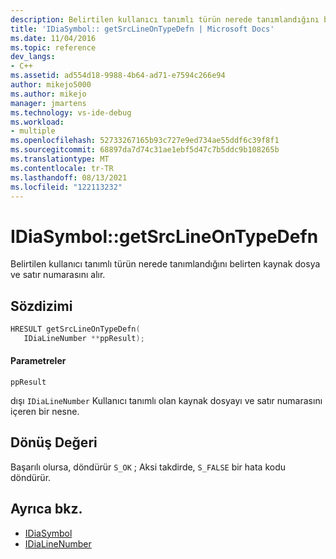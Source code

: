 ```yaml
---
description: Belirtilen kullanıcı tanımlı türün nerede tanımlandığını belirten kaynak dosya ve satır numarasını alır.
title: 'IDiaSymbol:: getSrcLineOnTypeDefn | Microsoft Docs'
ms.date: 11/04/2016
ms.topic: reference
dev_langs:
- C++
ms.assetid: ad554d18-9988-4b64-ad71-e7594c266e94
author: mikejo5000
ms.author: mikejo
manager: jmartens
ms.technology: vs-ide-debug
ms.workload:
- multiple
ms.openlocfilehash: 52733267165b93c727e9ed734ae55ddf6c39f8f1
ms.sourcegitcommit: 68897da7d74c31ae1ebf5d47c7b5ddc9b108265b
ms.translationtype: MT
ms.contentlocale: tr-TR
ms.lasthandoff: 08/13/2021
ms.locfileid: "122113232"
---
```

# <a name="idiasymbolgetsrclineontypedefn"></a>IDiaSymbol::getSrcLineOnTypeDefn
Belirtilen kullanıcı tanımlı türün nerede tanımlandığını belirten kaynak dosya ve satır numarasını alır.

## <a name="syntax"></a>Sözdizimi

```C++
HRESULT getSrcLineOnTypeDefn(
   IDiaLineNumber **ppResult);
```

#### <a name="parameters"></a>Parametreler
 `ppResult`

dışı `IDiaLineNumber` Kullanıcı tanımlı olan kaynak dosyayı ve satır numarasını içeren bir nesne.

## <a name="return-value"></a>Dönüş Değeri
 Başarılı olursa, döndürür `S_OK` ; Aksi takdirde, `S_FALSE` bir hata kodu döndürür.

## <a name="see-also"></a>Ayrıca bkz.
- [IDiaSymbol](../../debugger/debug-interface-access/idiasymbol.md)
- [IDiaLineNumber](../../debugger/debug-interface-access/idialinenumber.md)
